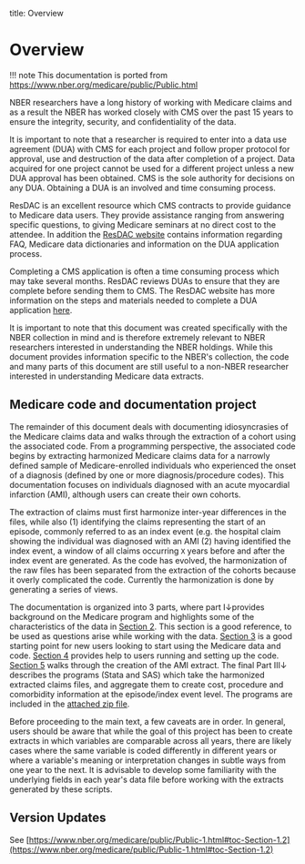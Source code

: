 title: Overview

# Overview

!!! note
    This documentation is ported from https://www.nber.org/medicare/public/Public.html

NBER researchers have a long history of working with Medicare claims and as a result the NBER has worked closely with CMS over the past 15 years to ensure the integrity, security, and confidentiality of the data.

It is important to note that a researcher is required to enter into a data use agreement (DUA) with CMS for each project and follow proper protocol for approval, use and destruction of the data after completion of a project. Data acquired for one project cannot be used for a different project unless a new DUA approval has been obtained. CMS is the sole authority for decisions on any DUA. Obtaining a DUA is an involved and time consuming process.

ResDAC is an excellent resource which CMS contracts to provide guidance to Medicare data users. They provide assistance ranging from answering specific questions, to giving Medicare seminars at no direct cost to the attendee. In addition the [ResDAC website](http://www.resdac.umn.edu/) contains information regarding FAQ, Medicare data dictionaries and information on the DUA application process.

Completing a CMS application is often a time consuming process which may take several months. ResDAC reviews DUAs to ensure that they are complete before sending them to CMS. The ResDAC website has more information on the steps and materials needed to complete a DUA application [here](https://www.resdac.org/cms-data/request/research-identifiable-files).

It is important to note that this document was created specifically with the NBER collection in mind and is therefore extremely relevant to NBER researchers interested in understanding the NBER holdings. While this document provides information specific to the NBER's collection, the code and many parts of this document are still useful to a non-NBER researcher interested in understanding Medicare data extracts.

## Medicare code and documentation project

The remainder of this document deals with documenting idiosyncrasies of the Medicare claims data and walks through the extraction of a cohort using the associated code. From a programming perspective, the associated code begins by extracting harmonized Medicare claims data for a narrowly defined sample of Medicare-enrolled individuals who experienced the onset of a diagnosis (defined by one or more diagnosis/procedure codes). This documentation focuses on individuals diagnosed with an acute myocardial infarction (AMI), although users can create their own cohorts.

The extraction of claims must first harmonize inter-year differences in the files, while also (1) identifying the claims representing the start of an episode, commonly referred to as an index event (e.g. the hospital claim showing the individual was diagnosed with an AMI (2) having identified the index event, a window of all claims occurring `X` years before and after the index event are generated. As the code has evolved, the harmonization of the raw files has been separated from the extraction of the cohorts because it overly complicated the code. Currently the harmonization is done by generating a series of views.

The documentation is organized into 3 parts, where part I↓provides background on the Medicare program and highlights some of the characteristics of the data in [Section 2](2_Background/index.html). This section is a good reference, to be used as questions arise while working with the data. [Section 3](3_Getting_started_with_SAS/index.html) is a good starting point for new users looking to start using the Medicare data and code. [Section 4](4_constructing_extracts/index.html) provides help to users running and setting up the code. [Section 5](5_manipulating_medicare_extracts/index.html) walks through the creation of the AMI extract. The final Part III↓ describes the programs (Stata and SAS) which take the harmonized extracted claims files, and aggregate them to create cost, procedure and comorbidity information at the episode/index event level. The programs are included in the [attached zip file](https://www.nber.org/medicare/public/MedicareNBER.zip).

Before proceeding to the main text, a few caveats are in order. In general, users should be aware that while the goal of this project has been to create extracts in which variables are comparable across all years, there are likely cases where the same variable is coded differently in different years or where a variable's meaning or interpretation changes in subtle ways from one year to the next. It is advisable to develop some familiarity with the underlying fields in each year's data file before working with the extracts generated by these scripts.

## Version Updates

See [https://www.nber.org/medicare/public/Public-1.html#toc-Section-1.2](https://www.nber.org/medicare/public/Public-1.html#toc-Section-1.2)